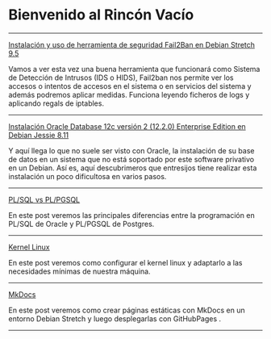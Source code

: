 # Bienvenido al Rincón Vacío

***

[Instalación y uso de herramienta de seguridad Fail2Ban en Debian Stretch 9.5  ](blog/fail2ban.md#header1)

Vamos a ver esta vez una buena herramienta que funcionará como Sistema de Detección de Intrusos (IDS o HIDS), Fail2ban nos permite ver los accesos o intentos de accesos en el sistema o en servicios del sistema y además podremos aplicar medidas. Funciona leyendo ficheros de logs y aplicando regals de iptables.

***

[Instalación Oracle Database 12c versión 2 (12.2.0) Enterprise Edition en Debian Jessie 8.11](blog/oracleinstall.md#header1)

Y aquí llega lo que no suele ser visto con Oracle, la instalación de su base de datos en un sistema que no está soportado por este software privativo en un Debian. Así es, aquí descubrimeros que entresijos tiene realizar esta instalación un poco dificultosa en varios pasos.

***

[PL/SQL vs PL/PGSQL](blog/plpgsql.md#header1)

En este post veremos las principales diferencias entre la programación en PL/SQL de Oracle y PL/PGSQL de Postgres.

***

[Kernel Linux](blog/kernel.md#header1)

En este post veremos como configurar el kernel linux y adaptarlo a las necesidades mínimas de nuestra máquina.

***

[MkDocs](blog/mkdocs.md#header1)

En este post veremos como crear páginas estáticas con MkDocs en un entorno Debian Stretch y luego desplegarlas con GitHubPages .

***
